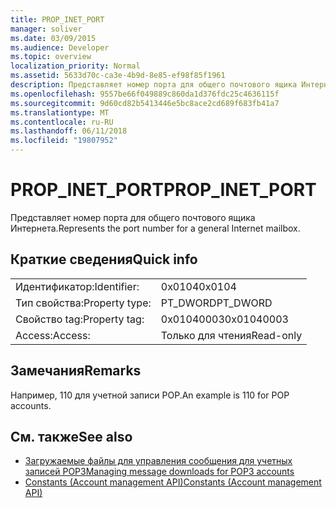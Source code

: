 ```yaml
---
title: PROP_INET_PORT
manager: soliver
ms.date: 03/09/2015
ms.audience: Developer
ms.topic: overview
localization_priority: Normal
ms.assetid: 5633d70c-ca3e-4b9d-8e85-ef98f85f1961
description: Представляет номер порта для общего почтового ящика Интернета.
ms.openlocfilehash: 9557be66f049889c860da1d376fdc25c4636115f
ms.sourcegitcommit: 9d60cd82b5413446e5bc8ace2cd689f683fb41a7
ms.translationtype: MT
ms.contentlocale: ru-RU
ms.lasthandoff: 06/11/2018
ms.locfileid: "19807952"
---
```

# <a name="propinetport"></a><span data-ttu-id="dab12-103">PROP_INET_PORT</span><span class="sxs-lookup"><span data-stu-id="dab12-103">PROP_INET_PORT</span></span>

<span data-ttu-id="dab12-104">Представляет номер порта для общего почтового ящика Интернета.</span><span class="sxs-lookup"><span data-stu-id="dab12-104">Represents the port number for a general Internet mailbox.</span></span>
  
## <a name="quick-info"></a><span data-ttu-id="dab12-105">Краткие сведения</span><span class="sxs-lookup"><span data-stu-id="dab12-105">Quick info</span></span>

|||
|:-----|:-----|
|<span data-ttu-id="dab12-106">Идентификатор:</span><span class="sxs-lookup"><span data-stu-id="dab12-106">Identifier:</span></span>  <br/> |<span data-ttu-id="dab12-107">0x0104</span><span class="sxs-lookup"><span data-stu-id="dab12-107">0x0104</span></span>  <br/> |
|<span data-ttu-id="dab12-108">Тип свойства:</span><span class="sxs-lookup"><span data-stu-id="dab12-108">Property type:</span></span>  <br/> |<span data-ttu-id="dab12-109">PT_DWORD</span><span class="sxs-lookup"><span data-stu-id="dab12-109">PT_DWORD</span></span>  <br/> |
|<span data-ttu-id="dab12-110">Свойство tag:</span><span class="sxs-lookup"><span data-stu-id="dab12-110">Property tag:</span></span>  <br/> |<span data-ttu-id="dab12-111">0x01040003</span><span class="sxs-lookup"><span data-stu-id="dab12-111">0x01040003</span></span>  <br/> |
|<span data-ttu-id="dab12-112">Access:</span><span class="sxs-lookup"><span data-stu-id="dab12-112">Access:</span></span>  <br/> |<span data-ttu-id="dab12-113">Только для чтения</span><span class="sxs-lookup"><span data-stu-id="dab12-113">Read-only</span></span>  <br/> |
   
## <a name="remarks"></a><span data-ttu-id="dab12-114">Замечания</span><span class="sxs-lookup"><span data-stu-id="dab12-114">Remarks</span></span>

<span data-ttu-id="dab12-115">Например, 110 для учетной записи POP.</span><span class="sxs-lookup"><span data-stu-id="dab12-115">An example is 110 for POP accounts.</span></span>
  
## <a name="see-also"></a><span data-ttu-id="dab12-116">См. также</span><span class="sxs-lookup"><span data-stu-id="dab12-116">See also</span></span>

- [<span data-ttu-id="dab12-117">Загружаемые файлы для управления сообщения для учетных записей POP3</span><span class="sxs-lookup"><span data-stu-id="dab12-117">Managing message downloads for POP3 accounts</span></span>](managing-message-downloads-for-pop3-accounts.md) 
- [<span data-ttu-id="dab12-118">Constants (Account management API)</span><span class="sxs-lookup"><span data-stu-id="dab12-118">Constants (Account management API)</span></span>](constants-account-management-api.md)

